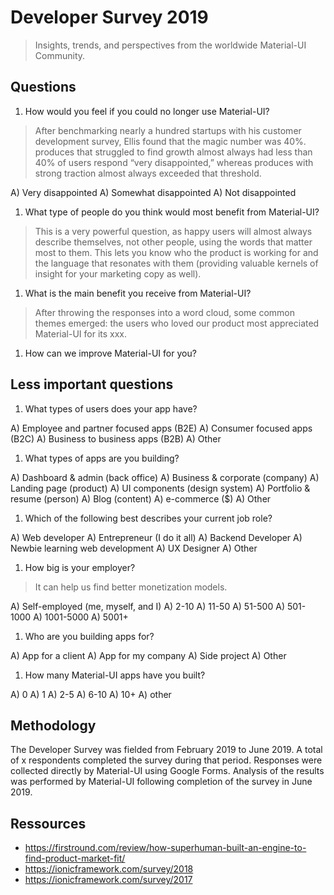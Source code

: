 # Developer Survey 2019

> Insights, trends, and perspectives from the worldwide Material-UI Community.

## Questions

1. How would you feel if you could no longer use Material-UI?

> After benchmarking nearly a hundred startups with his customer development survey, Ellis found that the magic number was 40%. produces that struggled to find growth almost always had less than 40% of users respond “very disappointed,” whereas produces with strong traction almost always exceeded that threshold.

A) Very disappointed
A) Somewhat disappointed
A) Not disappointed

1. What type of people do you think would most benefit from Material-UI?

> This is a very powerful question, as happy users will almost always describe themselves, not other people, using the words that matter most to them. This lets you know who the product is working for and the language that resonates with them (providing valuable kernels of insight for your marketing copy as well).

1. What is the main benefit you receive from Material-UI?

> After throwing the responses into a word cloud, some common themes emerged: the users who loved our product most appreciated Material-UI for its xxx.

1. How can we improve Material-UI for you?

## Less important questions

1. What types of users does your app have?

A) Employee and partner focused apps (B2E)
A) Consumer focused apps (B2C)
A) Business to business apps (B2B)
A) Other

1. What types of apps are you building?

A) Dashboard & admin (back office)
A) Business & corporate (company)
A) Landing page (product)
A) UI components (design system)
A) Portfolio & resume (person)
A) Blog (content)
A) e-commerce ($)
A) Other

1. Which of the following best describes your current job role?

A) Web developer
A) Entrepreneur (I do it all)
A) Backend Developer
A) Newbie learning web development
A) UX Designer
A) Other

1. How big is your employer?

> It can help us find better monetization models.

A) Self-employed (me, myself, and I)
A) 2-10
A) 11-50
A) 51-500
A) 501-1000
A) 1001-5000
A) 5001+

1. Who are you building apps for?

A) App for a client
A) App for my company
A) Side project
A) Other

1. How many Material-UI apps have you built?

A) 0
A) 1
A) 2-5
A) 6-10
A) 10+
A) other

## Methodology

The Developer Survey was fielded from February 2019 to June 2019.
A total of x respondents completed the survey during that period.
Responses were collected directly by Material-UI using Google Forms.
Analysis of the results was performed by Material-UI following completion of the survey in June 2019.

## Ressources

- https://firstround.com/review/how-superhuman-built-an-engine-to-find-product-market-fit/
- https://ionicframework.com/survey/2018
- https://ionicframework.com/survey/2017
